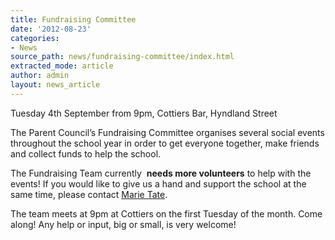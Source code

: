 ```yaml
---
title: Fundraising Committee
date: '2012-08-23'
categories:
- News
source_path: news/fundraising-committee/index.html
extracted_mode: article
author: admin
layout: news_article
---
```

Tuesday 4th September from 9pm, Cottiers Bar, Hyndland Street

The Parent Council’s Fundraising Committee organises several social events throughout the school year in order to get everyone together, make friends and collect funds to help the school.

The Fundraising Team currently&nbsp; **needs more volunteers** to help with the events! If you would like to give us a hand and support the school at the same time, please contact [Marie Tate](mailto:marie.tate@ntlworld.com).

The team meets at 9pm at Cottiers on the first Tuesday of the month. Come along! Any help or input, big or small, is very welcome!
